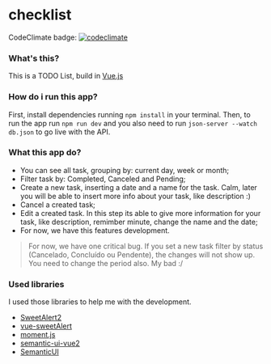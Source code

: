 # checklist

CodeClimate badge: [![codeclimate](https://codeclimate.com/github/caiogranero/desafio-vitta/badges/gpa.svg)](https://codeclimate.com/github/caiogranero/desafio-vitta)

### What's this?

This is a TODO List, build in [Vue.js]

### How do i run this app?

First, install dependencies running `npm install` in your terminal.
Then, to run the app run `npm run dev` and you also need to run `json-server --watch db.json` to go live with the API. 

### What this app do?

* You can see all task, grouping by: current day, week or month;
* Filter task by: Completed, Canceled and Pending;
* Create a new task, inserting a date and a name for the task. Calm, later you will be able to insert more info about your task, like description :)
* Cancel a created task;
* Edit a created task. In this step its able to give more information for your task, like description, remimber minute, change the name and the date;
* For now, we have this features development.

> For now, we have one critical bug. If you set a new task filter by status (Cancelado, Concluído ou Pendente), the changes will not show up. You need to change the period also. My bad :/

### Used libraries

I used those libraries to help me with the development.

* [SweetAlert2]
* [vue-sweetAlert]
* [moment.js]
* [semantic-ui-vue2]
* [SemanticUI]

[Vue.js]: <https://vuejs.org/>
[SweetAlert2]: <http://t4t5.github.io/sweetalert/>
[vue-sweetAlert]: <https://www.npmjs.com/package/vue-sweetalert>
[moment.js]: <http://momentjs.com/>
[semantic-ui-vue2]: <https://github.com/almino/semantic-ui-vue2>
[SemanticUI]: <https://semantic-ui.com/>
